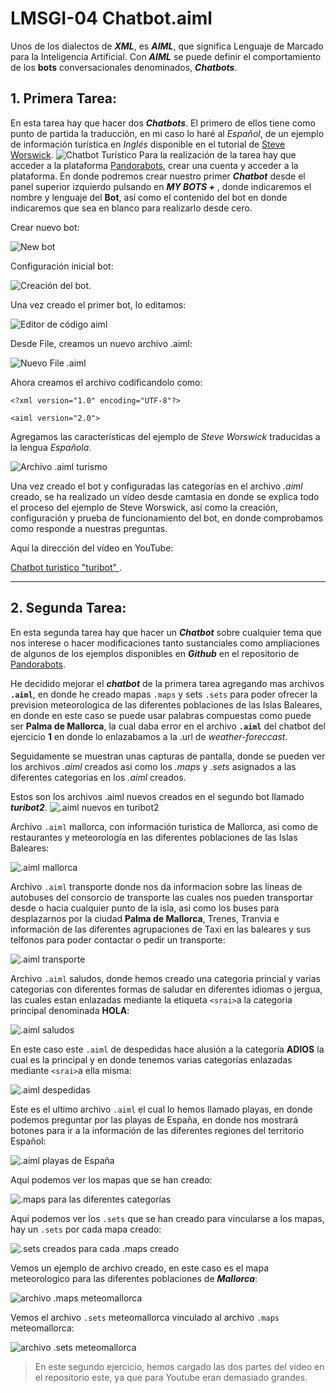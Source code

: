 # LMSGI-04 Chatbot.aiml

Unos de los dialectos de ***XML***, es ***AIML***, que significa Lenguaje de Marcado para la Inteligencia Artificial.
Con ***AIML*** se puede definir el comportamiento de los **bots** conversacionales denominados, ***Chatbots***.

 ## 1. Primera Tarea:
En esta tarea hay que hacer dos ***Chatbots***. El primero de ellos tiene como punto de partida la traducción, en mi caso lo haré al _Español_, de un ejemplo de información turística en _Inglés_ disponible en el tutorial de [Steve Worswick](https://medium.com/pandorabots-blog/aiml-tutorial-creating-a-context-aware-multi-functional-chatbot-e5e82c027a6a).
![Chatbot Turístico](https://github.com/andreshmb/LMSGI-04.github.io/blob/master/img/aiml-tutorial-steve-worswick.jpg)
Para la realización de la tarea hay que acceder a la plataforma [Pandorabots](https://home.pandorabots.com/home.html), crear una cuenta y acceder a la plataforma. En donde podremos crear nuestro primer ***Chatbot*** desde el panel superior izquierdo pulsando en ***MY BOTS +*** , donde indicaremos el nombre y lenguaje del **Bot**, así como el contenido del bot en donde indicaremos que sea en blanco para realizarlo desde cero.

Crear nuevo bot:


![New bot](https://github.com/andreshmb/LMSGI-04.github.io/blob/master/img/crear-bot.jpg)

Configuración inicial bot:


![Creación del bot](https://github.com/andreshmb/LMSGI-04.github.io/blob/master/img/crear-bot-turistico-simple.jpg).

Una vez creado el primer bot, lo editamos:

![Editor de código aiml](https://github.com/andreshmb/LMSGI-04.github.io/blob/master/img/editar-bot-code-editor.jpg)


Desde File, creamos un nuevo archivo .aiml:

![Nuevo File .aiml](https://github.com/andreshmb/LMSGI-04.github.io/blob/master/img/file-new-aiml.jpg)


Ahora creamos el archivo codificandolo como:

 `<?xml version="1.0" encoding="UTF-8"?>`

  `<aiml version="2.0">`

Agregamos las características del ejemplo de _Steve Worswick_ traducidas a la lengua _Española_.



![Archivo .aiml turismo](https://github.com/andreshmb/LMSGI-04.github.io/blob/master/img/aiml-turismo.jpg)

Una vez creado el bot y configuradas las categorías en el archivo _.aiml_ creado, se ha realizado un vídeo desde camtasia en donde se explica todo el proceso del ejemplo de Steve Worswick, así como la creación, configuración y prueba de funcionamiento del bot, en donde comprobamos como responde a nuestras preguntas.

Aquí la dirección del vídeo en YouTube:

[Chatbot turistico "turibot" ](https://www.youtube.com/watch?v=q4npW5NG2qE).

---


## 2. Segunda Tarea:
En esta segunda tarea hay que hacer un ***Chatbot*** sobre cualquier tema que nos interese o hacer modificaciones tanto sustanciales como ampliaciones de algunos de los ejemplos disponibles en ***Github*** en el repositorio de [Pandorabots](https://github.com/pandorabots/free-AIML).

He decidido mejorar el ***chatbot*** de la primera tarea agregando mas archivos **`.aiml`**, en donde he creado mapas `.maps` y sets `.sets` para poder ofrecer la prevision meteorologica de las diferentes poblaciones de las Islas Baleares, en donde en este caso se puede usar palabras compuestas como puede ser **Palma de Mallorca**, la cual daba error en el archivo **`.aiml`** del chatbot del ejercicio **1** en donde lo enlazabamos a la .url de *weather-foreccast*.

Seguidamente se muestran unas capturas de pantalla, donde se pueden ver los archivos *.aiml* creados así como los *.maps* y *.sets* asignados a las diferentes categorías en los *.aiml* creados.

Estos son los archivos .aiml nuevos creados en el segundo bot llamado ***turibot2***.
![`.aiml` nuevos en turibot2](https://github.com/andreshmb/LMSGI-04.github.io/blob/master/img/turibot2-aiml-nuevos1.jpg)

Archivo `.aiml` mallorca, con información turistica de Mallorca, asi como de restaurantes y meteorología en las diferentes poblaciones de las Islas Baleares:

![`.aiml` mallorca](https://github.com/andreshmb/LMSGI-04.github.io/blob/master/img/turibot2-aiml-mallorca.jpg)

Archivo `.aiml` transporte donde nos da informacion sobre las lineas de autobuses del consorcio de transporte las cuales nos pueden transportar desde o hacia cualquier punto de la isla, asi como los buses para desplazarnos por la ciudad **Palma de Mallorca**, Trenes, Tranvia e información de las diferentes agrupaciones de Taxi en las baleares y sus telfonos para poder contactar o pedir un transporte: 

![`.aiml` transporte](https://github.com/andreshmb/LMSGI-04.github.io/blob/master/img/turibot2-aiml-transporte-uso-maps-y-sets.jpg)

Archivo `.aiml` saludos, donde hemos creado una categoria princial y varias categorias con diferentes formas de saludar en diferentes idiomas o jergua, las cuales estan enlazadas mediante la etiqueta `<srai>`a la categoria principal denominada **HOLA**:

![`.aiml` saludos](https://github.com/andreshmb/LMSGI-04.github.io/blob/master/img/turibot2-aiml-saludos.jpg)
 
En este caso este `.aiml` de despedidas hace alusión a la categoría **ADIOS** la cual es la principal y en donde tenemos varias categorías enlazadas mediante `<srai>`a ella misma:

![`.aiml` despedidas](https://github.com/andreshmb/LMSGI-04.github.io/blob/master/img/turibot2-aiml-despedidas.jpg)

Este es el ultimo archivo `.aiml` el cual lo hemos llamado playas, en donde podemos preguntar por las playas de España, en donde nos mostrará botones para ir a la información de las diferentes regiones del territorio Español:

![`.aiml` playas de España](https://github.com/andreshmb/LMSGI-04.github.io/blob/master/img/turibot2-aiml-playas-todo-espa%C3%B1a.jpg)

Aquí podemos ver los mapas que se han creado:

![`.maps` para las diferentes categorías](https://github.com/andreshmb/LMSGI-04.github.io/blob/master/img/turibot2-aiml-maps-creados.jpg)

Aquí podemos ver los `.sets` que se han creado para vincularse a los mapas, hay un `.sets` por cada mapa creado:

![`.sets` creados para cada `.maps` creado](https://github.com/andreshmb/LMSGI-04.github.io/blob/master/img/turibot2-aiml-sets-creados.jpg)

Vemos un ejemplo de archivo creado, en este caso es el mapa meteorologico para las diferentes poblaciones de ***Mallorca***:

![archivo `.maps` meteomallorca](https://github.com/andreshmb/LMSGI-04.github.io/blob/master/img/turibot2-maps-meteomallorca.jpg)

Vemos el archivo `.sets` meteomallorca vinculado al archivo `.maps` meteomallorca:

![archivo `.sets` meteomallorca](https://github.com/andreshmb/LMSGI-04.github.io/blob/master/img/turibot2-sets-meteomallorca.jpg)


>En este segundo ejercicio, hemos cargado las dos partes del video en el repositorio este, ya que para Youtube eran demasiado grandes.


<!--stackedit_data:
eyJoaXN0b3J5IjpbLTk0NjU3OTE2MywtNDQwOTMwNTE5LDQyND
E0MDE0NiwtMTE3MjM4NjQ2NiwtMjAxODQzNzA5NCwtOTg3MTI3
OTcyLDE2OTcxMDg2NzcsNjU3Mjk2MDUzLDQyNTcyNDk4LDk4MT
AxNDEwNl19
-->
